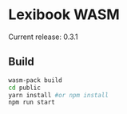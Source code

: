 # Lexibook WASM

Current release: 0.3.1

## Build

```bash
wasm-pack build
cd public
yarn install #or npm install
npm run start
```
